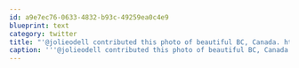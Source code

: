 ```yaml
---
id: a9e7ec76-0633-4832-b93c-49259ea0c4e9
blueprint: text
category: twitter
title: "'@jolieodell contributed this photo of beautiful BC, Canada. http://bit.ly/eRNErH #Android"
caption: '''@jolieodell contributed this photo of beautiful BC, Canada. http://bit.ly/eRNErH <span class="hashtag hashtag_local">#<a href="http://tweettemp.darylchymko.ca/?tag=android">Android</a>'
---
```

